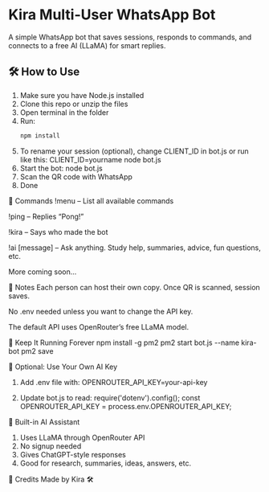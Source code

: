 # Kira Multi-User WhatsApp Bot

A simple WhatsApp bot that saves sessions, responds to commands, and connects to a free AI (LLaMA) for smart replies.

## 🛠 How to Use

1. Make sure you have Node.js installed
2. Clone this repo or unzip the files
3. Open terminal in the folder
4. Run:
   ```bash
   npm install
5. To rename your session (optional), change CLIENT_ID in bot.js
   or run like this:
   CLIENT_ID=yourname node bot.js
6. Start the bot:
   node bot.js
7. Scan the QR code with WhatsApp
8. Done


🤖 Commands
!menu – List all available commands

!ping – Replies “Pong!”

!kira – Says who made the bot

!ai [message] – Ask anything. Study help, summaries, advice, fun questions, etc.

More coming soon...



📌 Notes
Each person can host their own copy. Once QR is scanned, session saves.

No .env needed unless you want to change the API key.

The default API uses OpenRouter’s free LLaMA model.



📡 Keep It Running Forever
npm install -g pm2
pm2 start bot.js --name kira-bot
pm2 save




🔑 Optional: Use Your Own AI Key
1. Add .env file with:
OPENROUTER_API_KEY=your-api-key

2. Update bot.js to read:
require('dotenv').config();
const OPENROUTER_API_KEY = process.env.OPENROUTER_API_KEY;



🧠 Built-in AI Assistant
1. Uses LLaMA through OpenRouter API
2. No signup needed
3. Gives ChatGPT-style responses
4. Good for research, summaries, ideas, answers, etc.



👤 Credits
Made by Kira 🛠️

